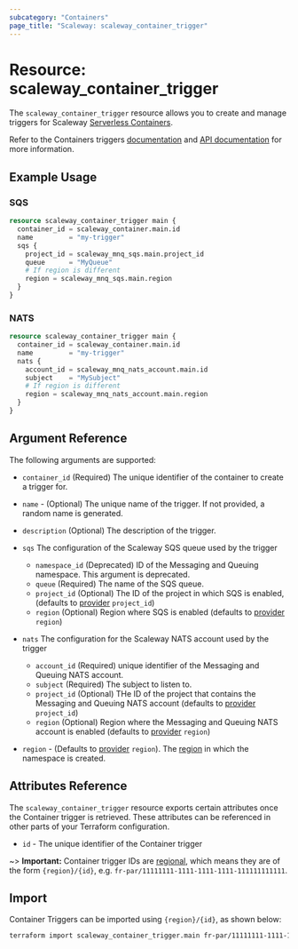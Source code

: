 ```yaml
---
subcategory: "Containers"
page_title: "Scaleway: scaleway_container_trigger"
---
```


# Resource: scaleway_container_trigger

The `scaleway_container_trigger` resource allows you to create and manage triggers for Scaleway [Serverless Containers](https://www.scaleway.com/en/docs/serverless/containers/).

Refer to the Containers triggers [documentation](https://www.scaleway.com/en/docs/serverless/containers/how-to/add-trigger-to-a-container/) and [API documentation](https://www.scaleway.com/en/developers/api/serverless-containers/#path-triggers-list-all-triggers) for more information.

## Example Usage

### SQS

```terraform
resource scaleway_container_trigger main {
  container_id = scaleway_container.main.id
  name         = "my-trigger"
  sqs {
    project_id = scaleway_mnq_sqs.main.project_id
    queue      = "MyQueue"
    # If region is different
    region = scaleway_mnq_sqs.main.region
  }
}
```

### NATS

```terraform
resource scaleway_container_trigger main {
  container_id = scaleway_container.main.id
  name         = "my-trigger"
  nats {
    account_id = scaleway_mnq_nats_account.main.id
    subject    = "MySubject"
    # If region is different
    region = scaleway_mnq_nats_account.main.region
  }
}
```

## Argument Reference

The following arguments are supported:

- `container_id` (Required) The unique identifier of the container to create a trigger for.

- `name` - (Optional) The unique name of the trigger. If not provided, a random name is generated.

- `description` (Optional) The description of the trigger.

- `sqs` The configuration of the Scaleway SQS queue used by the trigger
    - `namespace_id` (Deprecated) ID of the Messaging and Queuing namespace. This argument is deprecated.
    - `queue` (Required) The name of the SQS queue.
    - `project_id` (Optional) The ID of the project in which SQS is enabled, (defaults to [provider](../index.md#project_id) `project_id`)
    - `region` (Optional) Region where SQS is enabled (defaults to [provider](../index.md#project_id) `region`)

- `nats` The configuration for the Scaleway NATS account used by the trigger
    - `account_id` (Required) unique identifier of the Messaging and Queuing NATS account.
    - `subject` (Required) The subject to listen to.
    - `project_id` (Optional) THe ID of the project that contains the Messaging and Queuing NATS account (defaults to [provider](../index.md#project_id) `project_id`)
    - `region` (Optional) Region where the Messaging and Queuing NATS account is enabled (defaults to [provider](../index.md#project_id) `region`)

- `region` - (Defaults to [provider](../index.md#region) `region`). The [region](../guides/regions_and_zones.md#regions) in which the namespace is created.

## Attributes Reference

The `scaleway_container_trigger` resource exports certain attributes once the Container trigger is retrieved. These attributes can be referenced in other parts of your Terraform configuration.

- `id` - The unique identifier of the Container trigger

~> **Important:** Container trigger IDs are [regional](../guides/regions_and_zones.md#resource-ids), which means they are of the form `{region}/{id}`, e.g. `fr-par/11111111-1111-1111-1111-111111111111`.

## Import

Container Triggers can be imported using `{region}/{id}`, as shown below:

```bash
terraform import scaleway_container_trigger.main fr-par/11111111-1111-1111-1111-111111111111
```

